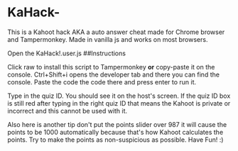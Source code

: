 # KaHack-
This is a Kahoot hack AKA a auto answer cheat made for Chrome browser and Tampermonkey. Made in vanilla js and works on most browsers.

Open the KaHack!.user.js
##Instructions

Click raw to install this script to Tampermonkey **or** copy-paste it on the console. Ctrl+Shift+i opens the developer tab and there you can find the console. Paste the code the code there and press enter to run it.

Type in the quiz ID. You should see it on the host's screen. If the quiz ID box is still red after typing in the right quiz ID that means the Kahoot is private or incorrect and this cannot be used with it.

Also here is another tip don't put the points slider over 987 it will cause the points to be 1000 automatically because that's how Kahoot calculates the points. Try to make the points as non-suspicious as possible. Have Fun! :)
